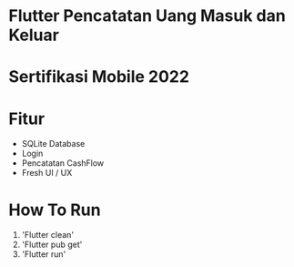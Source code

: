 # Flutter Pencatatan Uang Masuk dan Keluar 
# Sertifikasi Mobile 2022

# Fitur 

- SQLite Database 
- Login 
- Pencatatan CashFlow 
- Fresh UI / UX 

 # How To Run 

 1. 'Flutter clean' 
 2. 'Flutter pub get'
 3. 'Flutter run'
